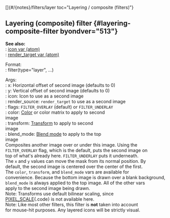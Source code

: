 []{#/{notes}/filters/layer toc="Layering / composite (filters)"}    
## Layering (composite) filter {#layering-composite-filter byondver="513"}    
**See also:**    
:   [icon var (atom)](ref/atom/var/icon)    
:   [render_target var (atom)](ref/atom/var/render_target)    
<!-- -->    
Format:    
:   filter(type=\"layer\", \...)    
<!-- -->    
Args:    
:   x: Horizontal offset of second image (defaults to 0)    
:   y: Vertical offset of second image (defaults to 0)    
:   icon: Icon to use as a second image    
:   render_source: `render_target` to use as a second image    
:   flags: `FILTER_OVERLAY` (default) or `FILTER_UNDERLAY`    
:   color: [Color](ref/atom/var/color) or color matrix to apply to second    
    image    
:   transform: [Transform](ref/atom/var/transform) to apply to second    
    image    
:   blend_mode: [Blend mode](ref/atom/var/blend_mode) to apply to the top    
    image    
Composites another image over or under this image. Using the    
`FILTER_OVERLAY` flag, which is the default, puts the second image on    
top of what\'s already here. `FILTER_UNDERLAY` puts it underneath.    
The `x` and `y` values can move the mask from its normal position. By    
default, the second image is centered over the center of the first.    
The `color`, `transform`, and `blend_mode` vars are available for    
convenience. Because the bottom image is drawn over a blank background,    
`blend_mode` is always applied to the top image. All of the other vars    
apply to the second image being drawn.    
Note: Transforms use default bilinear scaling, since    
[PIXEL_SCALE](ref/atom/var/appearance_flags){.code} is not available here.    
Note: Like most other filters, this filter is **not** taken into account    
for mouse-hit purposes. Any layered icons will be strictly visual.  